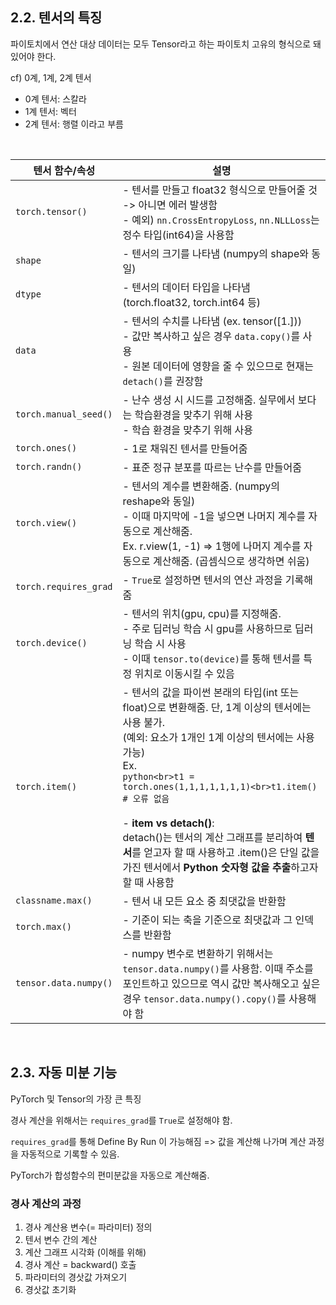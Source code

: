 ## 2.2. 텐서의 특징

파이토치에서 연산 대상 데이터는 모두 Tensor라고 하는 파이토치 고유의 형식으로 돼 있어야 한다.

cf) 0계, 1계, 2계 텐서
- 0계 텐서: 스칼라
- 1계 텐서: 벡터
- 2계 텐서: 행렬
이라고 부름

<br>

| 텐서 함수/속성 | 설명 |
|--------------|------|
| `torch.tensor()` | - 텐서를 만들고 float32 형식으로 만들어줄 것 -> 아니면 에러 발생함<br>- 예외) `nn.CrossEntropyLoss`, `nn.NLLLoss`는 정수 타입(int64)을 사용함 |
| `shape` | - 텐서의 크기를 나타냄 (numpy의 shape와 동일) |
| `dtype` | - 텐서의 데이터 타입을 나타냄 (torch.float32, torch.int64 등) |
| `data` | - 텐서의 수치를 나타냄 (ex. tensor([1.]))<br>- 값만 복사하고 싶은 경우 `data.copy()`를 사용<br>- 원본 데이터에 영향을 줄 수 있으므로 현재는 `detach()`를 권장함 |
| `torch.manual_seed()` | - 난수 생성 시 시드를 고정해줌. 실무에서 보다는 학습환경을 맞추기 위해 사용<br>- 학습 환경을 맞추기 위해 사용 |
| `torch.ones()` | - 1로 채워진 텐서를 만들어줌 |
| `torch.randn()` | - 표준 정규 분포를 따르는 난수를 만들어줌 |
| `torch.view()` | - 텐서의 계수를 변환해줌. (numpy의 reshape와 동일)<br>- 이때 마지막에 -1을 넣으면 나머지 계수를 자동으로 계산해줌.<br>Ex. r.view(1, -1) => 1행에 나머지 계수를 자동으로 계산해줌. (곱셈식으로 생각하면 쉬움) |
| `torch.requires_grad` | - `True`로 설정하면 텐서의 연산 과정을 기록해줌 |
| `torch.device()` | - 텐서의 위치(gpu, cpu)를 지정해줌.<br>- 주로 딥러닝 학습 시 gpu를 사용하므로 딥러닝 학습 시 사용<br>- 이때 `tensor.to(device)`를 통해 텐서를 특정 위치로 이동시킬 수 있음 |
| `torch.item()` | - 텐서의 값을 파이썬 본래의 타입(int 또는 float)으로 변환해줌. 단, 1계 이상의 텐서에는 사용 불가.<br>(예외: 요소가 1개인 1계 이상의 텐서에는 사용 가능)<br>Ex.<br>```python<br>t1 = torch.ones(1,1,1,1,1,1,1)<br>t1.item() # 오류 없음```<br><br>- **item vs detach()**:<br>detach()는 텐서의 계산 그래프를 분리하여 **텐서**를 얻고자 할 때 사용하고 .item()은 단일 값을 가진 텐서에서 **Python 숫자형 값을 추출**하고자 할 때 사용함 |
| `classname.max()` | - 텐서 내 모든 요소 중 최댓값을 반환함 |
| `torch.max()` | - 기준이 되는 축을 기준으로 최댓값과 그 인덱스를 반환함 |
| `tensor.data.numpy()` | - numpy 변수로 변환하기 위해서는 `tensor.data.numpy()`를 사용함. 이때 주소를 포인트하고 있으므로 역시 값만 복사해오고 싶은 경우 `tensor.data.numpy().copy()`를 사용해야 함 |

<br>

## 2.3. 자동 미분 기능

PyTorch 및 Tensor의 가장 큰 특징

경사 계산을 위해서는 `requires_grad`를 `True`로 설정해야 함.

`requires_grad`를 통해 Define By Run 이 가능해짐 => 값을 계산해 나가며 계산 과정을 자동적으로 기록할 수 있음.

PyTorch가 합성함수의 편미분값을 자동으로 계산해줌.


### 경사 계산의 과정

1. 경사 계산용 변수(= 파라미터) 정의
2. 텐서 변수 간의 계산
3. 계산 그래프 시각화 (이해를 위해)
4. 경사 계산 = backward() 호출
5. 파라미터의 경삿값 가져오기
6. 경삿값 초기화